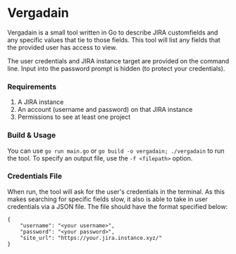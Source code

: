 # Vergadain

Vergadain is a small tool written in Go to describe JIRA customfields and any specific values that tie to those fields. This tool will list any fields that the provided user has access to view.

The user credentials and JIRA instance target are provided on the command line. Input into the password prompt is hidden (to protect your credentials).

### Requirements

1. A JIRA instance
2. An account (username and password) on that JIRA instance
3. Permissions to see at least one project

### Build & Usage

You can use `go run main.go` or `go build -o vergadain; ./vergadain` to run the tool. To specify an output file, use the `-f <filepath>` option.

### Credentials File

When run, the tool will ask for the user's credentials in the terminal. As this makes searching for specific fields slow, it also is able to take in user credentials via a JSON file. The file should have the format specified below:
```
{
    "username": "<your username>",
    "password": "<your password>",
    "site_url": "https://your.jira.instance.xyz/"
}

